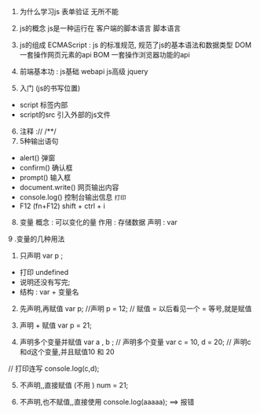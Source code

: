 1. 为什么学习js
表单验证
无所不能
2. js的概念
js是一种运行在 客户端的脚本语言 
脚本语言

3. js的组成 
ECMAScript : js 的标准规范, 规范了js的基本语法和数据类型
DOM 一套操作网页元素的api
BOM 一套操作浏览器功能的api

4. 前端基本功 : js基础  webapi js高级  jquery

5. 入门 (js的书写位置)
- script 标签内部
- script的src 引入外部的js文件

6. 注释 ://   /**/
7. 5种输出语句 
- alert() 弹窗
- confirm() 确认框
- prompt() 输入框 
- document.write()  网页输出内容 
- console.log()  控制台输出信息  `打印`
- F12  (fn+F12)  shift + ctrl + i 


8. 变量
概念 : 可以变化的量
作用 : 存储数据
声明 : var  

9 .变量的几种用法
1. 只声明
var p ; 
- 打印 undefined
- 说明还没有写完; 
- 结构 : var + 变量名

2. 先声明,再赋值
var p;  //声明
p = 12;   // 赋值  = 以后看见一个 = 等号,就是赋值  

3. 声明 + 赋值
var p = 21;

4. 声明多个变量并赋值
var a , b ;  // 声明多个变量
var c = 10, d = 20; // 声明c和d这个变量,并且赋值10 和 20

// 打印连写
console.log(c,d);

5. 不声明,,直接赋值 (不用 )
num =  21;

6. 不声明,也不赋值,,直接使用
console.log(aaaaa);   ==> 报错



